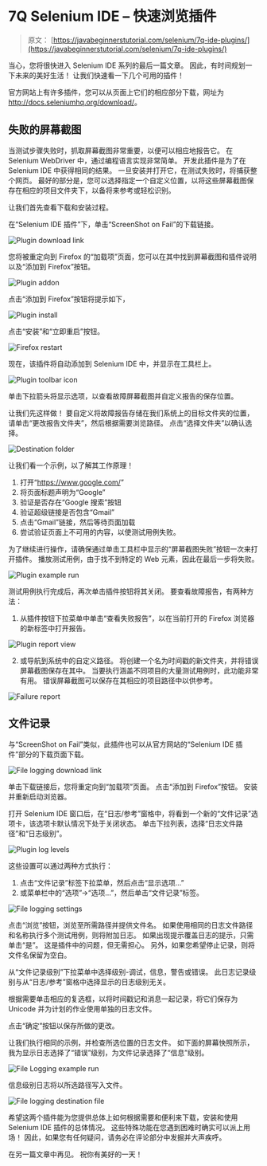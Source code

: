 # 7Q Selenium IDE – 快速浏览插件

> 原文： [https://javabeginnerstutorial.com/selenium/7q-ide-plugins/](https://javabeginnerstutorial.com/selenium/7q-ide-plugins/)

当心，您将很快进入 Selenium IDE 系列的最后一篇文章。 因此，有时间规划一下未来的美好生活！ 让我们快速看一下几个可用的插件！

官方网站上有许多插件，您可以从页面上它们的相应部分下载，网址为 <http://docs.seleniumhq.org/download/>。

## 失败的屏幕截图

当测试步骤失败时，抓取屏幕截图非常重要，以便可以相应地报告它。 在 Selenium WebDriver 中，通过编程语言实现非常简单。 开发此插件是为了在 Selenium IDE 中获得相同的结果。 一旦安装并打开它，在测试失败时，将捕获整个网页。 最好的部分是，您可以选择指定一个自定义位置，以将这些屏幕截图保存在相应的项目文件夹下，以备将来参考或轻松识别。

让我们首先查看下载和安装过程。

在“Selenium IDE 插件”下，单击“ScreenShot on Fail”的下载链接。

![Plugin download link](img/8c6f6bdea03174f48934417433e07b2c.png)

您将被重定向到 Firefox 的“加载项”页面，您可以在其中找到屏幕截图和插件说明以及“添加到 Firefox”按钮。

![Plugin addon](img/26f1e62f213a9388cabb08558cbd426e.png)

点击“添加到 Firefox”按钮将提示如下，

![Plugin install](img/2c1d3d58e2ff2320c9c45d01adb03836.png)    

点击“安装”和“立即重启”按钮。

![Firefox restart](img/2ac9950a9c3c9a3819736a0afc5d113d.png)

现在，该插件将自动添加到 Selenium IDE 中，并显示在工具栏上。

![Plugin toolbar icon](img/a164ba212f7018a2dc01654810752bb0.png)

单击下拉箭头将显示选项，以查看故障屏幕截图并自定义报告的保存位置。

让我们先这样做！ 要自定义将故障报告存储在我们系统上的目标文件夹的位置，请单击“更改报告文件夹”，然后根据需要浏览路径。 点击“选择文件夹”以确认选择。

![Destination folder](img/bc4779b6d345650c147bfcf2dce3ab34.png)

让我们看一个示例，以了解其工作原理！

1.  打开“<https://www.google.com/>”
2.  将页面标题声明为“Google”
3.  验证是否存在“Google 搜索”按钮
4.  验证超级链接是否包含“Gmail”
5.  点击“Gmail”链接，然后等待页面加载
6.  尝试验证页面上不可用的内容，以使测试用例失败。

为了继续进行操作，请确保通过单击工具栏中显示的“屏幕截图失败”按钮一次来打开插件。 播放测试用例，由于找不到特定的 Web 元素，因此在最后一步将失败。

![Plugin example run](img/24092c033afa402c167736a3f4171209.png)

测试用例执行完成后，再次单击插件按钮将其关闭。 要查看故障报告，有两种方法：

1.  从插件按钮下拉菜单中单击“查看失败报告”，以在当前打开的 Firefox 浏览器的新标签中打开报告。

![Plugin report view](img/548508401679dbc0a3119965c5c56113.png)

2.  或导航到系统中的自定义路径。 将创建一个名为时间戳的新文件夹，并将错误屏幕截图保存在其中。 当要执行涵盖不同项目的大量测试用例时，此功能非常有用。 错误屏幕截图可以保存在其相应的项目路径中以供参考。

![Failure report](img/e5dd84fa2d383e52c8b3a4a447c8b6c6.png)

## 文件记录

与“ScreenShot on Fail”类似，此插件也可以从官方网站的“Selenium IDE 插件”部分的下载页面下载。

![File logging download link](img/4ccd0c7d72f061e3ea173ff4f41ae76a.png)

单击下载链接后，您将重定向到“加载项”页面。 点击“添加到 Firefox”按钮。 安装并重新启动浏览器。

打开 Selenium IDE 窗口后，在“日志/参考”窗格中，将看到一个新的“文件记录”选项卡，该选项卡默认情况下处于关闭状态。 单击下拉列表，选择“日志文件路径”和“日志级别”。

![Plugin log levels](img/08fa95f92d0bbf978318748c20e5fd5c.png)

这些设置可以通过两种方式执行：

1.  点击“文件记录”标签下拉菜单，然后点击“显示选项...”
2.  或菜单栏中的“选项”->“选项...”，然后单击“文件记录”标签。

![File logging settings](img/00e34eda4c4a95467296cbd946058cae.png)

点击“浏览”按钮，浏览至所需路径并提供文件名。 如果使用相同的日志文件路径和名称执行多个测试用例，则将附加日志。 如果出现提示覆盖日志的提示，只需单击“是”。 这是插件中的问题，但无需担心。 另外，如果您希望停止记录，则将文件名保留为空白。

从“文件记录级别”下拉菜单中选择级别-调试，信息，警告或错误。 此日志记录级别与从“日志/参考”窗格中选择显示的日志级别无关。

根据需要单击相应的复选框，以将时间戳记和消息一起记录，将它们保存为 Unicode 并为计划的作业使用单独的日志文件。

点击“确定”按钮以保存所做的更改。

让我们执行相同的示例，并检查所选位置的日志文件。 如下面的屏幕快照所示，我为显示日志选择了“错误”级别，为文件记录选择了“信息”级别。

![File Logging example run](img/b2da81864bf8d5095b4be884dc5e12d8.png)

信息级别日志将以所选路径写入文件。

![File logging destination file](img/65829cdb618d402f6b029d3421df816a.png)

希望这两个插件能为您提供总体上如何根据需要和便利来下载，安装和使用 Selenium IDE 插件的总体情况。 这些特殊功能在您遇到困难时确实可以派上用场！ 因此，如果您有任何疑问，请务必在评论部分中发掘并大声疾呼。

在另一篇文章中再见。 祝你有美好的一天！

